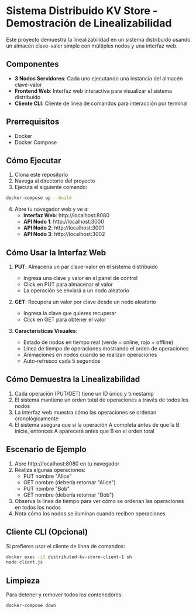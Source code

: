 # Sistema Distribuido KV Store - Demostración de Linealizabilidad

Este proyecto demuestra la linealizabilidad en un sistema distribuido usando un almacén clave-valor simple con múltiples nodos y una interfaz web.

## Componentes

- **3 Nodos Servidores**: Cada uno ejecutando una instancia del almacén clave-valor
- **Frontend Web**: Interfaz web interactiva para visualizar el sistema distribuido
- **Cliente CLI**: Cliente de línea de comandos para interacción por terminal

## Prerrequisitos

- Docker
- Docker Compose

## Cómo Ejecutar

1. Clona este repositorio
2. Navega al directorio del proyecto
3. Ejecuta el siguiente comando:

```bash
docker-compose up --build
```

4. Abre tu navegador web y ve a:
   - **Interfaz Web**: http://localhost:8080
   - **API Nodo 1**: http://localhost:3000
   - **API Nodo 2**: http://localhost:3001
   - **API Nodo 3**: http://localhost:3002

## Cómo Usar la Interfaz Web

1. **PUT**: Almacena un par clave-valor en el sistema distribuido
   - Ingresa una clave y valor en el panel de control
   - Click en PUT para almacenar el valor
   - La operación se enviará a un nodo aleatorio

2. **GET**: Recupera un valor por clave desde un nodo aleatorio
   - Ingresa la clave que quieres recuperar
   - Click en GET para obtener el valor

3. **Características Visuales**:
   - Estado de nodos en tiempo real (verde = online, rojo = offline)
   - Línea de tiempo de operaciones mostrando el orden de operaciones
   - Animaciones en nodos cuando se realizan operaciones
   - Auto-refresco cada 5 segundos

## Cómo Demuestra la Linealizabilidad

1. Cada operación (PUT/GET) tiene un ID único y timestamp
2. El sistema mantiene un orden total de operaciones a través de todos los nodos
3. La interfaz web muestra cómo las operaciones se ordenan cronológicamente
4. El sistema asegura que si la operación A completa antes de que la B inicie, entonces A aparecerá antes que B en el orden total

## Escenario de Ejemplo

1. Abre http://localhost:8080 en tu navegador
2. Realiza algunas operaciones:
   - PUT nombre "Alice"
   - GET nombre (debería retornar "Alice")
   - PUT nombre "Bob"
   - GET nombre (debería retornar "Bob")
3. Observa la línea de tiempo para ver cómo se ordenan las operaciones en todos los nodos
4. Nota cómo los nodos se iluminan cuando reciben operaciones

## Cliente CLI (Opcional)

Si prefieres usar el cliente de línea de comandos:

```bash
docker exec -it distributed-kv-store-client-1 sh
node client.js
```

## Limpieza

Para detener y remover todos los contenedores:

```bash
docker-compose down
```
